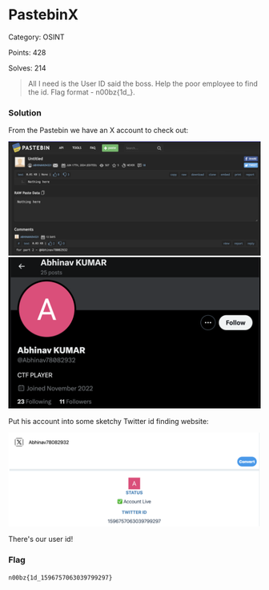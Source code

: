 # PastebinX

Category: OSINT

Points: 428

Solves: 214

>All I need is the User ID said the boss. Help the poor employee to find the id. Flag format - n00bz{1d_}.

### Solution

From the Pastebin we have an X account to check out:

![The Paste](/images/Pastebin.png)
![X Account](/images/PastebinXaccount.png)

Put his account into some sketchy Twitter id finding website:

![User Id](/images/PastebinXUID.png)

There's our user id!

### Flag

```n00bz{1d_1596757063039799297}```